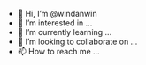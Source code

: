 - 👋 Hi, I’m @windanwin
- 👀 I’m interested in ...
- 🌱 I’m currently learning ...
- 💞️ I’m looking to collaborate on ...
- 📫 How to reach me ...

<!---
windanwin/windanwin is a ✨ special ✨ repository because its `README.md` (this file) appears on your GitHub profile.
You can click the Preview link to take a look at your changes.
--->

